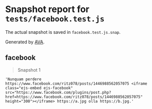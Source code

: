 # Snapshot report for `tests/facebook.test.js`

The actual snapshot is saved in `facebook.test.js.snap`.

Generated by [AVA](https://ava.li).

## facebook

> Snapshot 1

    'Nunquam perdere https://www.facebook.com/ritz078/posts/1446988562057075 <iframe class="ejs-embed ejs-facebook" src="https://www.facebook.com/plugins/post.php?href=https://www.facebook.com/ritz078/posts/1446988562057075" height="300"></iframe> https://a.jpg olla https://b.jpg.'
